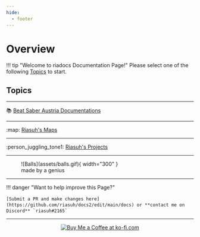 ```yaml
---
hide:
  - footer
---
```


# Overview
!!! tip "Welcome to riadocs Documentation Page!"
    Please select one of the following [Topics](./index#topics) to start.

## Topics
---

:books: [Beat Saber Austria Documentations](./bsat_docs)

---

:map: [Riasuh's Maps](./ria_maps)

---

:person_juggling_tone1: [Riasuh's Projects](./ria_projects)

---


<figure markdown>
  ![Balls](assets/balls.gif){ width="300" }
  <figcaption>made by a genius</figcaption>
</figure>

--- 

!!! danger "Want to help improve this Page?"

    [Submit a PR and make changes here](https://github.com/riasuh/docs2/edit/main/docs) or **contact me on Discord** `riasuh#2165`

---

<div style="text-align:center">
<a href='https://ko-fi.com/N4N0EP4EF' target='_blank'><img height='36' style='border:0px;height:36px;' src='https://storage.ko-fi.com/cdn/brandasset/kofi_button_red.png' border='0' alt='Buy Me a Coffee at ko-fi.com'/></a>
</div>
